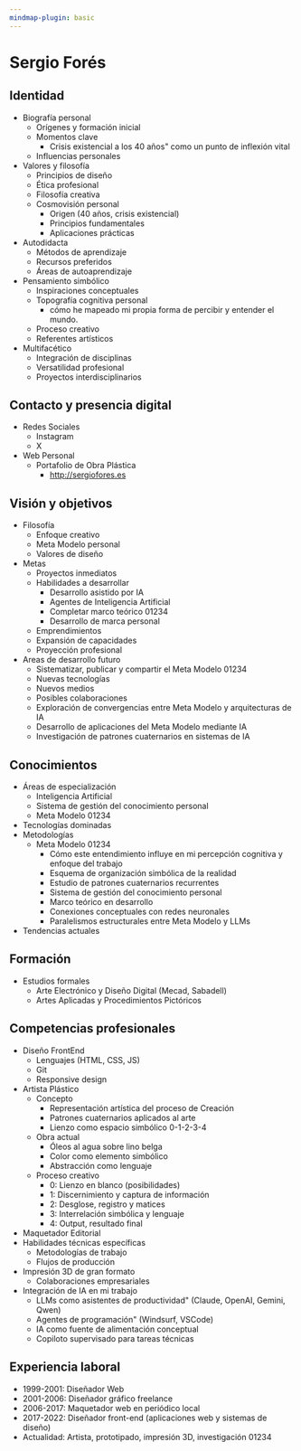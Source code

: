 ```yaml
---
mindmap-plugin: basic
---
```


# Sergio Forés

## Identidad
- Biografía personal
    - Orígenes y formación inicial
    - Momentos clave
        - Crisis existencial a los 40 años" como un punto de inflexión vital
    - Influencias personales
- Valores y filosofía
    - Principios de diseño
    - Ética profesional
    - Filosofía creativa
    - Cosmovisión personal
        - Origen (40 años, crisis existencial)
        - Principios fundamentales
        - Aplicaciones prácticas
- Autodidacta
    - Métodos de aprendizaje
    - Recursos preferidos
    - Áreas de autoaprendizaje
- Pensamiento simbólico
    - Inspiraciones conceptuales
    - Topografía cognitiva personal
        - cómo he mapeado mi propia forma de percibir y entender el mundo.
    - Proceso creativo
    - Referentes artísticos
- Multifacético
    - Integración de disciplinas
    - Versatilidad profesional
    - Proyectos interdisciplinarios

## Contacto y presencia digital
- Redes Sociales
    - Instagram
    - X
- Web Personal
    - Portafolio de Obra Plástica
        - http://sergiofores.es

## Visión y objetivos
- Filosofía
    - Enfoque creativo
    - Meta Modelo personal
    - Valores de diseño
- Metas
    - Proyectos inmediatos
    - Habilidades a desarrollar
        - Desarrollo asistido por IA
        - Agentes de Inteligencia Artificial
        - Completar marco teórico 01234
        - Desarrollo de marca personal
    - Emprendimientos
    - Expansión de capacidades
    - Proyección profesional
- Areas de desarrollo futuro
    - Sistematizar, publicar y compartir el Meta Modelo 01234
    - Nuevas tecnologías
    - Nuevos medios
    - Posibles colaboraciones
    - Exploración de convergencias entre Meta Modelo y arquitecturas de IA
    - Desarrollo de aplicaciones del Meta Modelo mediante IA
    - Investigación de patrones cuaternarios en sistemas de IA

## Conocimientos
- Áreas de especialización
    - Inteligencia Artificial
    - Sistema de gestión del conocimiento personal
    - Meta Modelo 01234
- Tecnologías dominadas
- Metodologías
    - Meta Modelo 01234
        - Cómo este entendimiento influye en mi percepción cognitiva y enfoque del trabajo
        - Esquema de organización simbólica de la realidad
        - Estudio de patrones cuaternarios recurrentes
        - Sistema de gestión del conocimiento personal
        - Marco teórico en desarrollo
        - Conexiones conceptuales con redes neuronales
        - Paralelismos estructurales entre Meta Modelo y LLMs
- Tendencias actuales

## Formación
- Estudios formales
    - Arte Electrónico y Diseño Digital (Mecad, Sabadell)
    - Artes Aplicadas y Procedimientos Pictóricos

## Competencias profesionales
- Diseño FrontEnd
    - Lenguajes (HTML, CSS, JS)
    - Git
    - Responsive design
- Artista Plástico
    - Concepto
        - Representación artística del proceso de Creación
        - Patrones cuaternarios aplicados al arte
        - Lienzo como espacio simbólico 0-1-2-3-4
    - Obra actual
        - Óleos al agua sobre lino belga
        - Color como elemento simbólico
        - Abstracción como lenguaje
    - Proceso creativo
        - 0: Lienzo en blanco (posibilidades)
        - 1: Discernimiento y captura de información
        - 2: Desglose, registro y matices
        - 3: Interrelación simbólica y lenguaje
        - 4: Output, resultado final
- Maquetador Editorial
- Habilidades técnicas específicas
    - Metodologías de trabajo
    - Flujos de producción
- Impresión 3D de gran formato
    - Colaboraciones empresariales
- Integración de IA en mi trabajo
    - LLMs como asistentes de productividad" (Claude, OpenAI, Gemini, Qwen)
    - Agentes de programación" (Windsurf, VSCode)
    - IA como fuente de alimentación conceptual
    - Copiloto supervisado para tareas técnicas

## Experiencia laboral
- 1999-2001: Diseñador Web
- 2001-2006: Diseñador gráfico freelance
- 2006-2017: Maquetador web en periódico local
- 2017-2022: Diseñador front-end (aplicaciones web y sistemas de diseño)
- Actualidad: Artista, prototipado, impresión 3D, investigación 01234